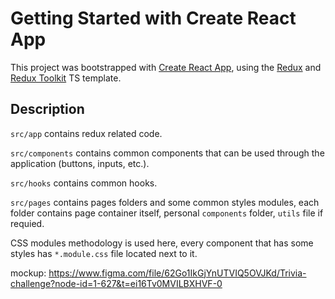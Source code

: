 # Getting Started with Create React App

This project was bootstrapped with [Create React App](https://github.com/facebook/create-react-app), using the [Redux](https://redux.js.org/) and [Redux Toolkit](https://redux-toolkit.js.org/) TS template.

## Description

`src/app` contains redux related code.

`src/components` contains common components that can be used through the application (buttons, inputs, etc.).

`src/hooks` contains common hooks.

`src/pages` contains pages folders and some common styles modules, each folder contains page container itself, personal `components` folder, `utils` file if requied.

CSS modules methodology is used here, every component that has some styles has `*.module.css` file located next to it.

mockup: https://www.figma.com/file/62Go1IkGjYnUTVIQ5OVJKd/Trivia-challenge?node-id=1-627&t=ei16Tv0MVILBXHVF-0
